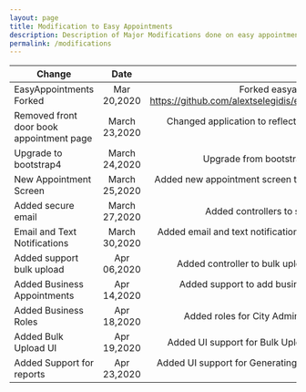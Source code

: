```yaml
---
layout: page
title: Modification to Easy Appointments
description: Description of Major Modifications done on easy appointments
permalink: /modifications
---
```


| Change   |      Date      |  Description |
|----------|:-------------:|------:|
| EasyAppointments Forked | Mar 20,2020  | Forked easyappointments from https://github.com/alextselegidis/easyappointments |
| Removed front door book appointment page | March 23,2020   |  Changed application to reflect new appointment booking process  |
| Upgrade to bootstrap4 | March 24,2020 | Upgrade from bootstrap3 to bootstrap4 |
| New Appointment Screen| March 25,2020 | Added new appointment screen to reflect business needs |
| Added secure email | March 27,2020 | Added controllers to send secure email |
|Email and Text Notifications | March 30,2020 | Added email and text notifications on appointment confirmation |
|Added support bulk upload | Apr 06,2020 | Added controller to bulk upload appointments |
|Added Business Appointments| Apr 14,2020 | Added support to add business and business requests|
|Added Business Roles| Apr 18,2020 | Added roles for City Admin, Business Admin|
|Added Bulk Upload UI| Apr 19,2020 | Added UI support for Bulk Upload appointments|
|Added Support for reports| Apr 23,2020 | Added UI support for Generating Appointment and Business Reports|
